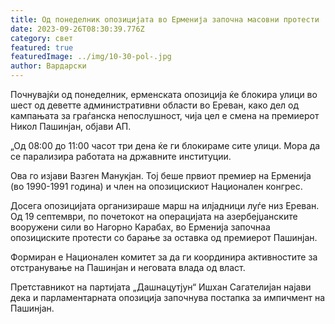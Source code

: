 ```yaml
---
title: Од понеделник опозицијата во Ерменија започна масовни протести
date: 2023-09-26T08:30:39.776Z
category: свет
featured: true
featuredImage: ../img/10-30-pol-.jpg
author: Вардарски
---
```

Почнувајќи од понеделник, ерменската опозиција ќе блокира улици во шест од деветте административни области во Ереван, како дел од кампањата за граѓанска непослушност, чија цел е смена на премиерот Никол Пашинјан, објави АП.

„Од 08:00 до 11:00 часот три дена ќе ги блокираме сите улици. Мора да се парализира работата на државните институции.

Ова го изјави Вазген Манукјан. Тој беше првиот премиер на Ерменија (во 1990-1991 година) и член на опозицискиот Национален конгрес.

Досега опозицијата организираше марш на илјадници луѓе низ Ереван. Од 19 септември, по почетокот на операцијата на азербејџанските вооружени сили во Нагорно Карабах, во Ерменија започнаа опозициските протести со барање за оставка од премиерот Пашинјан.

Формиран е Национален комитет за да ги координира активностите за отстранување на Пашинјан и неговата влада од власт.

Претставникот на партијата „Дашнацутјун“ Ишхан Сагателијан најави дека и парламентарната опозиција започнува постапка за импичмент на Пашинјан.